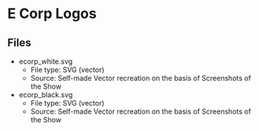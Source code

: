 # E Corp Logos
## Files
- ecorp_white.svg
  - File type: SVG (vector)
  - Source: Self-made Vector recreation on the basis of Screenshots of the Show
- ecorp_black.svg
  - File type: SVG (vector)
  - Source: Self-made Vector recreation on the basis of Screenshots of the Show
